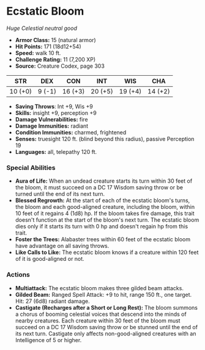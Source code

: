 # Ecstatic Bloom

*Huge* *Celestial* *neutral good*

- **Armor Class:** 15 (natural armor)
- **Hit Points:** 171 (18d12+54)
- **Speed:** walk 10 ft.
- **Challenge Rating:** 11 (7,200 XP)
- **Source:** Creature Codex, page 303

| STR | DEX | CON | INT | WIS | CHA |
| --- | --- | --- | --- | --- | --- |
| 10 (+0) | 9 (-1) | 16 (+3) | 20 (+5) | 19 (+4) | 14 (+2) |

- **Saving Throws**: Int +9, Wis +9
- **Skills:** insight +9, perception +9
- **Damage Vulnerabilities:** fire
- **Damage Immunities:** radiant
- **Condition Immunities:** charmed, frightened
- **Senses:** truesight 120 ft. (blind beyond this radius), passive Perception 19
- **Languages:** all, telepathy 120 ft.

### Special Abilities

- **Aura of Life:** When an undead creature starts its turn within 30 feet of the bloom, it must succeed on a DC 17 Wisdom saving throw or be turned until the end of its next turn.
- **Blessed Regrowth:** At the start of each of the ecstatic bloom's turns, the bloom and each good-aligned creature, including the bloom, within 10 feet of it regains 4 (1d8) hp. If the bloom takes fire damage, this trait doesn't function at the start of the bloom's next turn. The ecstatic bloom dies only if it starts its turn with 0 hp and doesn't regain hp from this trait.
- **Foster the Trees:** Alabaster trees within 60 feet of the ecstatic bloom have advantage on all saving throws.
- **Like Calls to Like:** The ecstatic bloom knows if a creature within 120 feet of it is good-aligned or not.

### Actions

- **Multiattack:** The ecstatic bloom makes three gilded beam attacks.
- **Gilded Beam:** Ranged Spell Attack: +9 to hit, range 150 ft., one target. Hit: 27 (6d8) radiant damage.
- **Castigate (Recharges after a Short or Long Rest):** The bloom summons a chorus of booming celestial voices that descend into the minds of nearby creatures. Each creature within 30 feet of the bloom must succeed on a DC 17 Wisdom saving throw or be stunned until the end of its next turn. Castigate only affects non-good-aligned creatures with an Intelligence of 5 or higher.


